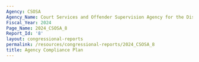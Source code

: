 ```yaml
---
Agency: CSOSA
Agency_Name: Court Services and Offender Supervision Agency for the District of Columbia
Fiscal_Year: 2024
Page_Name: 2024_CSOSA_8
Report_Id: '8'
layout: congressional-reports
permalink: /resources/congressional-reports/2024_CSOSA_8
title: Agency Compliance Plan
---
```

